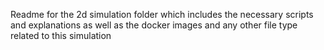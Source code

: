 Readme for the 2d simulation folder which includes the necessary scripts and explanations as well as the docker images and any other file type related to this simulation